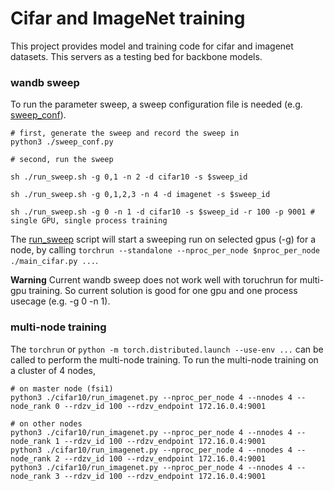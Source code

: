 # Cifar and ImageNet training

This project provides model and training code for cifar and imagenet datasets. This servers as a testing bed for backbone models.

### wandb sweep

To run the parameter sweep, a sweep configuration file is needed (e.g. [sweep_conf](./sweep_conf.py)). 

```
# first, generate the sweep and record the sweep in
python3 ./sweep_conf.py

# second, run the sweep

sh ./run_sweep.sh -g 0,1 -n 2 -d cifar10 -s $sweep_id

sh ./run_sweep.sh -g 0,1,2,3 -n 4 -d imagenet -s $sweep_id

sh ./run_sweep.sh -g 0 -n 1 -d cifar10 -s $sweep_id -r 100 -p 9001 # single GPU, single process training

```

The [run_sweep](./run_sweep.sh) script will start a sweeping run on selected gpus (-g) for a node, by calling `torchrun --standalone --nproc_per_node $nproc_per_node ./main_cifar.py ...`.

**Warning** Current wandb sweep does not work well with toruchrun for multi-gpu training. So current solution is good for one gpu and one process usecage (e.g. -g 0 -n 1).

### multi-node training

The ```torchrun``` or ```python -m torch.distributed.launch --use-env ...``` can be called to perform the multi-node training. To run the multi-node training on a cluster of 4 nodes, 

```
# on master node (fsi1)
python3 ./cifar10/run_imagenet.py --nproc_per_node 4 --nnodes 4 --node_rank 0 --rdzv_id 100 --rdzv_endpoint 172.16.0.4:9001 

# on other nodes
python3 ./cifar10/run_imagenet.py --nproc_per_node 4 --nnodes 4 --node_rank 1 --rdzv_id 100 --rdzv_endpoint 172.16.0.4:9001
python3 ./cifar10/run_imagenet.py --nproc_per_node 4 --nnodes 4 --node_rank 2 --rdzv_id 100 --rdzv_endpoint 172.16.0.4:9001
python3 ./cifar10/run_imagenet.py --nproc_per_node 4 --nnodes 4 --node_rank 3 --rdzv_id 100 --rdzv_endpoint 172.16.0.4:9001
```